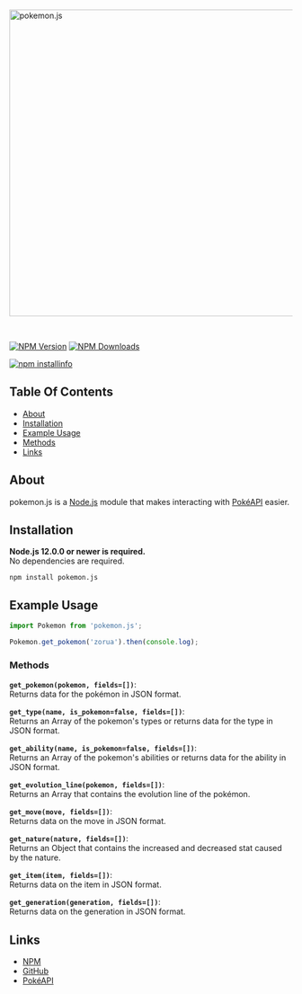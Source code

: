 <div align="left">
  <br />
  <p>
    <a href="https://www.npmjs.com/package/pokemon.js"><img src="https://i.postimg.cc/Sx7sKrmx/pokemon.png" width="546" alt="pokemon.js" /></a>
  </p>
  <br />
  <p>
    <a href="https://www.npmjs.com/package/pokemon.js"><img src="https://img.shields.io/npm/v/pokemon.js.svg?color=brightgreen" alt="NPM Version" /></a>
    <a href="https://www.npmjs.com/package/pokemon.js"><img src = "https://img.shields.io/npm/dt/pokemon.js.svg?maxAge=3600" alt="NPM Downloads"/></a>
  </p>
  <p>
    <a href="https://www.npmjs.com/package/pokemon.js"><img src="https://nodei.co/npm/pokemon.js.png" alt="npm installinfo" /></a>
  </p>
</div>

## Table Of Contents

- [About](#about)
- [Installation](#installation)
- [Example Usage](#example-usage)
- [Methods](#methods)
- [Links](#links)

## About

pokemon.js is a [Node.js](https://nodejs.org) module that makes interacting with [PokéAPI](https://pokeapi.co/) easier.

## Installation

**Node.js 12.0.0 or newer is required.**  
No dependencies are required.

`npm install pokemon.js`  

## Example Usage

```js
import Pokemon from 'pokemon.js';

Pokemon.get_pokemon('zorua').then(console.log);
```
### Methods

**`get_pokemon(pokemon, fields=[])`**:  
Returns data for the pokémon in JSON format.

**`get_type(name, is_pokemon=false, fields=[])`**:  
Returns an Array of the pokemon's types or returns data for the type in JSON format.

**`get_ability(name, is_pokemon=false, fields=[])`**:  
Returns an Array of the pokemon's abilities or returns data for the ability in JSON format.

**`get_evolution_line(pokemon, fields=[])`**:  
Returns an Array that contains the evolution line of the pokémon.

**`get_move(move, fields=[])`**:  
Returns data on the move in JSON format.

**`get_nature(nature, fields=[])`**:  
Returns an Object that contains the increased and decreased stat caused by the nature.

**`get_item(item, fields=[])`**:  
Returns data on the item in JSON format.

**`get_generation(generation, fields=[])`**:  
Returns data on the generation in JSON format.

## Links

- [NPM](https://www.npmjs.com/package/pokemon.js)
- [GitHub](https://github.com/musubi3/pokemon.js.git)
- [PokéAPI](https://pokeapi.co/)

